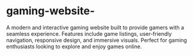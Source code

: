 # gaming-website-
A modern and interactive gaming website built to provide gamers with a seamless experience. Features include game listings, user-friendly navigation, responsive design, and immersive visuals. Perfect for gaming enthusiasts looking to explore and enjoy games online.
